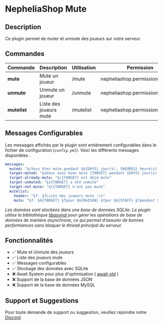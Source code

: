 # NepheliaShop Mute

## Description

Ce plugin permet de muter et unmute des joueurs sur votre serveur.

## Commandes

| Commande     | Description            | Utilisation                                               | Permission                              |
|--------------|------------------------|-----------------------------------------------------------|-----------------------------------------|
| **mute**     | Mute un joueur         | /mute <player> <jour> <heure> <minute> <seconde> <raison> | nepheliashop.permissions.mute           |
| **unmute**   | Unmute un joueur       | /unmute <player>                                          | nepheliashop.permissions.unmute         |
| **mutelist** | Liste des joueurs mute | /mutelist                                                 | nepheliashop.permissions.mutelist       |

## Messages Configurables

Les messages affichés par le plugin sont entièrement configurables dans le fichier de configuration *(`config.yml`)*. Voici les différents messages disponibles :

```yaml
messages:
  muted: "§cVous êtes mute pendant §6{DAYS} jour(s), {HEURES} heure(s), {MINUTES} minute(s), {SECONDES} seconde(s) §cpar §6{STAFF} §cpour §6{RAISON}"
  target-muted: "§aVous avez bien mute {TARGET} pendant {DAYS} jour(s), {HEURES} heure(s), {MINUTES} minute(s), {SECONDES} seconde(s) pour {RAISON}"
  target-already-mute: "§c{TARGET} est déjà mute"
  target-unmuted: "§a{TARGET} a été unmute"
  target-not-mute: "§c{TARGET} n'est pas mute"
  mutelist:
    header: "§7- §fListe des joueurs mute :\n"
    mute: "§7- §6{TARGET} §fpour §6{RAISON} §fpar §6{STAFF} §fpendant §6{DAYS} jour(s), {HEURES} heure(s), {MINUTES} minute(s), {SECONDES} seconde(s)\n"
```

*Les données sont stockées dans une base de données SQLite. Le plugin utilise la bibliothèque [libasynql](https://github.com/poggit/libasynql) pour gérer les opérations de base de données de manière asynchrone, ce qui permet d'assurer de bonnes performances sans bloquer le thread principal du serveur.*

## Fonctionnalités

- ✅ Mute et Unmute des joueurs
- ✅ Liste des joueurs mute
- ✅ Messages configurables
- ✅ Stockage des données avec SQLite
- ❌ Await System pour plus d'optimisation ( [await-std](https://github.com/SOF3/await-std/tree/master/src/SOFe/AwaitStd) )
- ❌ Support de la base de données JSON
- ❌ Support de la base de données MySQL

## Support et Suggestions

Pour toute demande de support ou suggestion, veuillez rejoindre notre [Discord](https://discord.gg/pocketmine).

